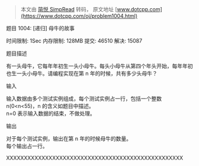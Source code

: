 > 本文由 [简悦 SimpRead](http://ksria.com/simpread/) 转码， 原文地址 [www.dotcpp.com](https://www.dotcpp.com/oj/problem1004.html)

题目 1004: [递归] 母牛的故事

时间限制: 1Sec 内存限制: 128MB 提交: 46510 解决: 15087

题目描述

有一头母牛，它每年年初生一头小母牛。每头小母牛从第四个年头开始，每年年初也生一头小母牛。请编程实现在第 n 年的时候，共有多少头母牛？

输入

输入数据由多个测试实例组成，每个测试实例占一行，包括一个整数 n(0<n<55)，n 的含义如题目中描述。  
n=0 表示输入数据的结束，不做处理。

输出

对于每个测试实例，输出在第 n 年的时候母牛的数量。  
每个输出占一行。

XXXXXXXXXXXXXXXXXXXXXXXXXXXXXXXXXXXXXXXXXXXXXXXXXX

